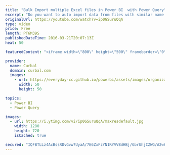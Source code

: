 ```yaml
---
title: "Bulk Import multiple Excel files in Power BI  with Power Query"
excerpt: "Do you want to auto import data from files with similar name (ex. sales2015, sales 2014, etc) in Power BI? Here we show you how to do it.  Chapters 00:00 Intro 01:00 Create a parameter for file name 03:30 Test the function Done!  You can download a sample file here: http://trantor.synology.me:5000/fbsharing/nEfc5rN2"
originalUrl: https://youtube.com/watch?v=ip0GSuruQqA
type: video
price: Free
length: PT6M39S
publishedDateTime: 2016-03-21T20:07:13Z
heat: 50

featuredContent: "<iframe width=\"800\" height=\"500\" frameborder=\"0\" src=\"https://www.youtube.com/embed/ip0GSuruQqA\" allow=\"accelerometer; autoplay; encrypted-media; gyroscope; picture-in-picture\" allowfullscreen></iframe>"

provider:
  name: Curbal
  domain: curbal.com
  images:
    - url: https://everyday-cc.github.io/powerbi/assets/images/organizations/curbal.com-50x50.jpg
      width: 50
      height: 50

topics:
  - Power BI
  - Power Query

images:
  - url: https://i.ytimg.com/vi/ip0GSuruQqA/maxresdefault.jpg
    width: 1280
    height: 720
    isCached: true

secured: "IQFBTLLz4AcBssRDvGvw7UyaA/7E6ZxFzYN1RYVVBdHBj/GbrUhjCZWG/A2w6HB2rMB5Us7Yox2TT0hTf4HFiZxKuc9AaqR83KOlV86WtgShNBXKOgXx+JEhhq5utYfm2FM02lM1RxKwXHm29iihUyOZqb8qxMkmRlJSz/mOB+HMwLTkpdtqFWsUCeBd9iHKU/FEcb6hvXT+jQxU+XHNSXJe3vuM8/O19AyruHDRmUSS0Y9aRUE7juZpDeCyHi/8W5fsfCUJp61jEeMiUJB2tcoEPFzmru5GUg0x76q9hgFPCmqNmnpufNmPBjvhSDO73bt0cRFvWuUSQ4pUy5Eg6Lct+IeIRPDMM2X0m3fxB8Q+d2ggJbZxGYzk9WrmTv8V0aJA5vQCBwRBoGP8OmD8aBmv3MaG6ro+V6q4tuTyO2o=;EKMCVwNW2IJFX5F6puYuWQ=="
---
```


